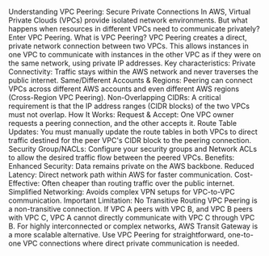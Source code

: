 Understanding VPC Peering: Secure Private Connections
In AWS, Virtual Private Clouds (VPCs) provide isolated network environments. But what happens when resources in different VPCs need to communicate privately? Enter VPC Peering.
What is VPC Peering?
VPC Peering creates a direct, private network connection between two VPCs. This allows instances in one VPC to communicate with instances in the other VPC as if they were on the same network, using private IP addresses.
Key characteristics:
Private Connectivity: Traffic stays within the AWS network and never traverses the public internet.
Same/Different Accounts & Regions: Peering can connect VPCs across different AWS accounts and even different AWS regions (Cross-Region VPC Peering).
Non-Overlapping CIDRs: A critical requirement is that the IP address ranges (CIDR blocks) of the two VPCs must not overlap.
How It Works:
Request & Accept: One VPC owner requests a peering connection, and the other accepts it.
Route Table Updates: You must manually update the route tables in both VPCs to direct traffic destined for the peer VPC's CIDR block to the peering connection.
Security Group/NACLs: Configure your security groups and Network ACLs to allow the desired traffic flow between the peered VPCs.
Benefits:
Enhanced Security: Data remains private on the AWS backbone.
Reduced Latency: Direct network path within AWS for faster communication.
Cost-Effective: Often cheaper than routing traffic over the public internet.
Simplified Networking: Avoids complex VPN setups for VPC-to-VPC communication.
Important Limitation: No Transitive Routing
VPC Peering is a non-transitive connection. If VPC A peers with VPC B, and VPC B peers with VPC C, VPC A cannot directly communicate with VPC C through VPC B. For highly interconnected or complex networks, AWS Transit Gateway is a more scalable alternative.
Use VPC Peering for straightforward, one-to-one VPC connections where direct private communication is needed.
